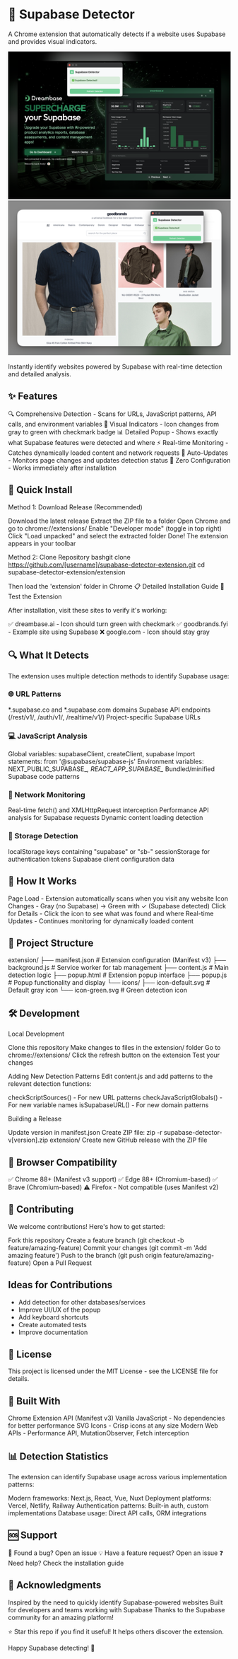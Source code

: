 # 🔧 Supabase Detector
A Chrome extension that automatically detects if a website uses Supabase and provides visual indicators.

[![Dreambase.ai - Supabase detected](assets/dreambase-ai.png)](https://dreambase.ai)
[![Goodbrands - Supabase detected](assets/goodbrands.png)](https://goodbrands.fyi)

Instantly identify websites powered by Supabase with real-time detection and detailed analysis.

## ✨ Features

🔍 Comprehensive Detection - Scans for URLs, JavaScript patterns, API calls, and environment variables
🎨 Visual Indicators - Icon changes from gray to green with checkmark badge
📊 Detailed Popup - Shows exactly what Supabase features were detected and where
⚡ Real-time Monitoring - Catches dynamically loaded content and network requests
🔄 Auto-Updates - Monitors page changes and updates detection status
🚀 Zero Configuration - Works immediately after installation

## 🚀 Quick Install

Method 1: Download Release (Recommended)

Download the latest release
Extract the ZIP file to a folder
Open Chrome and go to chrome://extensions/
Enable "Developer mode" (toggle in top right)
Click "Load unpacked" and select the extracted folder
Done! The extension appears in your toolbar

Method 2: Clone Repository
bashgit clone https://github.com/[username]/supabase-detector-extension.git
cd supabase-detector-extension/extension

Then load the 'extension' folder in Chrome
📋 Detailed Installation Guide
🧪 Test the Extension

After installation, visit these sites to verify it's working:

✅ dreambase.ai - Icon should turn green with checkmark
✅ goodbrands.fyi - Example site using Supabase
❌ google.com - Icon should stay gray

## 🔍 What It Detects
The extension uses multiple detection methods to identify Supabase usage:

### 🌐 URL Patterns

*.supabase.co and *.supabase.com domains
Supabase API endpoints (/rest/v1/, /auth/v1/, /realtime/v1/)
Project-specific Supabase URLs

### 💻 JavaScript Analysis

Global variables: supabaseClient, createClient, supabase
Import statements: from '@supabase/supabase-js'
Environment variables: NEXT_PUBLIC_SUPABASE_*, REACT_APP_SUPABASE_*
Bundled/minified Supabase code patterns

### 🔗 Network Monitoring

Real-time fetch() and XMLHttpRequest interception
Performance API analysis for Supabase requests
Dynamic content loading detection

### 💾 Storage Detection

localStorage keys containing "supabase" or "sb-"
sessionStorage for authentication tokens
Supabase client configuration data

## 📱 How It Works

Page Load - Extension automatically scans when you visit any website
Icon Changes - Gray (no Supabase) → Green with ✓ (Supabase detected)
Click for Details - Click the icon to see what was found and where
Real-time Updates - Continues monitoring for dynamically loaded content

## 📁 Project Structure
extension/
├── manifest.json       # Extension configuration (Manifest v3)
├── background.js       # Service worker for tab management
├── content.js         # Main detection logic
├── popup.html         # Extension popup interface
├── popup.js          # Popup functionality and display
└── icons/
    ├── icon-default.svg   # Default gray icon
    └── icon-green.svg     # Green detection icon

## 🛠️ Development

Local Development

Clone this repository
Make changes to files in the extension/ folder
Go to chrome://extensions/
Click the refresh button on the extension
Test your changes

Adding New Detection Patterns
Edit content.js and add patterns to the relevant detection functions:

checkScriptSources() - For new URL patterns
checkJavaScriptGlobals() - For new variable names
isSupabaseURL() - For new domain patterns

Building a Release

Update version in manifest.json
Create ZIP file: zip -r supabase-detector-v[version].zip extension/
Create new GitHub release with the ZIP file

## 🧩 Browser Compatibility

✅ Chrome 88+ (Manifest v3 support)
✅ Edge 88+ (Chromium-based)
✅ Brave (Chromium-based)
⚠️ Firefox - Not compatible (uses Manifest v2)

## 🤝 Contributing
We welcome contributions! Here's how to get started:

Fork this repository
Create a feature branch (git checkout -b feature/amazing-feature)
Commit your changes (git commit -m 'Add amazing feature')
Push to the branch (git push origin feature/amazing-feature)
Open a Pull Request

## Ideas for Contributions

- Add detection for other databases/services
- Improve UI/UX of the popup
- Add keyboard shortcuts
- Create automated tests
- Improve documentation

## 📄 License
This project is licensed under the MIT License - see the LICENSE file for details.

## 🎯 Built With

Chrome Extension API (Manifest v3)
Vanilla JavaScript - No dependencies for better performance
SVG Icons - Crisp icons at any size
Modern Web APIs - Performance API, MutationObserver, Fetch interception

## 📊 Detection Statistics
The extension can identify Supabase usage across various implementation patterns:

Modern frameworks: Next.js, React, Vue, Nuxt
Deployment platforms: Vercel, Netlify, Railway
Authentication patterns: Built-in auth, custom implementations
Database usage: Direct API calls, ORM integrations

## 🆘 Support

🐛 Found a bug? Open an issue
💡 Have a feature request? Open an issue
❓ Need help? Check the installation guide

## 🌟 Acknowledgments

Inspired by the need to quickly identify Supabase-powered websites
Built for developers and teams working with Supabase
Thanks to the Supabase community for an amazing platform!


⭐ Star this repo if you find it useful! It helps others discover the extension.

Happy Supabase detecting! 🚀
